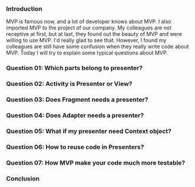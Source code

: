 
### Introduction
MVP is famous now, and a lot of developer knows about MVP. I also imported MVP to the project of our company. My colleagues are not receptive at first, but at last, they found out the beauty of MVP and were willing to use MVP. I'd really glad to see that. However, I found my colleagues are still have some confusion when they really write code about MVP. Today I will try to explain some typical questions about MVP.

### Question 01: Which parts belong to presenter?

### Question 02: Activity is Presenter or View?

### Question 03: Does Fragment needs a presenter?

### Question 04: Does Adapter needs a presenter?

### Question 05: What if my presenter need Context object?

### Question 06: How to reuse code in Presenters?

### Question 07: How MVP make your code much more testable?

### Conclusion

